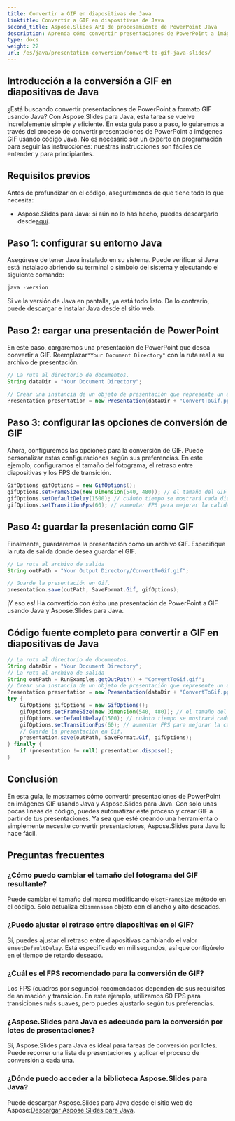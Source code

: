```yaml
---
title: Convertir a GIF en diapositivas de Java
linktitle: Convertir a GIF en diapositivas de Java
second_title: Aspose.Slides API de procesamiento de PowerPoint Java
description: Aprenda cómo convertir presentaciones de PowerPoint a imágenes GIF en Java con Aspose.Slides. Guía sencilla paso a paso para una conversión perfecta.
type: docs
weight: 22
url: /es/java/presentation-conversion/convert-to-gif-java-slides/
---
```


## Introducción a la conversión a GIF en diapositivas de Java

¿Está buscando convertir presentaciones de PowerPoint a formato GIF usando Java? Con Aspose.Slides para Java, esta tarea se vuelve increíblemente simple y eficiente. En esta guía paso a paso, lo guiaremos a través del proceso de convertir presentaciones de PowerPoint a imágenes GIF usando código Java. No es necesario ser un experto en programación para seguir las instrucciones: nuestras instrucciones son fáciles de entender y para principiantes.

## Requisitos previos

Antes de profundizar en el código, asegurémonos de que tiene todo lo que necesita:

-  Aspose.Slides para Java: si aún no lo has hecho, puedes descargarlo desde[aquí](https://releases.aspose.com/slides/java/).

## Paso 1: configurar su entorno Java

Asegúrese de tener Java instalado en su sistema. Puede verificar si Java está instalado abriendo su terminal o símbolo del sistema y ejecutando el siguiente comando:

```java
java -version
```

Si ve la versión de Java en pantalla, ya está todo listo. De lo contrario, puede descargar e instalar Java desde el sitio web.

## Paso 2: cargar una presentación de PowerPoint

 En este paso, cargaremos una presentación de PowerPoint que desea convertir a GIF. Reemplazar`"Your Document Directory"` con la ruta real a su archivo de presentación.

```java
// La ruta al directorio de documentos.
String dataDir = "Your Document Directory";

// Crear una instancia de un objeto de presentación que represente un archivo de presentación
Presentation presentation = new Presentation(dataDir + "ConvertToGif.pptx");
```

## Paso 3: configurar las opciones de conversión de GIF

Ahora, configuremos las opciones para la conversión de GIF. Puede personalizar estas configuraciones según sus preferencias. En este ejemplo, configuramos el tamaño del fotograma, el retraso entre diapositivas y los FPS de transición.

```java
GifOptions gifOptions = new GifOptions();
gifOptions.setFrameSize(new Dimension(540, 480)); // el tamaño del GIF resultante
gifOptions.setDefaultDelay(1500); // cuánto tiempo se mostrará cada diapositiva hasta que se cambie a la siguiente
gifOptions.setTransitionFps(60); // aumentar FPS para mejorar la calidad de la animación de transición
```

## Paso 4: guardar la presentación como GIF

Finalmente, guardaremos la presentación como un archivo GIF. Especifique la ruta de salida donde desea guardar el GIF.

```java
// La ruta al archivo de salida
String outPath = "Your Output Directory/ConvertToGif.gif";

// Guarde la presentación en Gif.
presentation.save(outPath, SaveFormat.Gif, gifOptions);
```

¡Y eso es! Ha convertido con éxito una presentación de PowerPoint a GIF usando Java y Aspose.Slides para Java.

## Código fuente completo para convertir a GIF en diapositivas de Java

```java
// La ruta al directorio de documentos.
String dataDir = "Your Document Directory";
// La ruta al archivo de salida
String outPath = RunExamples.getOutPath() + "ConvertToGif.gif";
// Crear una instancia de un objeto de presentación que represente un archivo de presentación
Presentation presentation = new Presentation(dataDir + "ConvertToGif.pptx");
try {
	GifOptions gifOptions = new GifOptions();
	gifOptions.setFrameSize(new Dimension(540, 480)); // el tamaño del GIF resultante
	gifOptions.setDefaultDelay(1500); // cuánto tiempo se mostrará cada diapositiva hasta que se cambie a la siguiente
	gifOptions.setTransitionFps(60); // aumentar FPS para mejorar la calidad de la animación de transición
	// Guarde la presentación en Gif.
	presentation.save(outPath, SaveFormat.Gif, gifOptions);
} finally {
	if (presentation != null) presentation.dispose();
}
```

## Conclusión

En esta guía, le mostramos cómo convertir presentaciones de PowerPoint en imágenes GIF usando Java y Aspose.Slides para Java. Con solo unas pocas líneas de código, puedes automatizar este proceso y crear GIF a partir de tus presentaciones. Ya sea que esté creando una herramienta o simplemente necesite convertir presentaciones, Aspose.Slides para Java lo hace fácil.

## Preguntas frecuentes

### ¿Cómo puedo cambiar el tamaño del fotograma del GIF resultante?

 Puede cambiar el tamaño del marco modificando el`setFrameSize` método en el código. Solo actualiza el`Dimension` objeto con el ancho y alto deseados.

### ¿Puedo ajustar el retraso entre diapositivas en el GIF?

 Sí, puedes ajustar el retraso entre diapositivas cambiando el valor en`setDefaultDelay`. Está especificado en milisegundos, así que configúrelo en el tiempo de retardo deseado.

### ¿Cuál es el FPS recomendado para la conversión de GIF?

Los FPS (cuadros por segundo) recomendados dependen de sus requisitos de animación y transición. En este ejemplo, utilizamos 60 FPS para transiciones más suaves, pero puedes ajustarlo según tus preferencias.

### ¿Aspose.Slides para Java es adecuado para la conversión por lotes de presentaciones?

Sí, Aspose.Slides para Java es ideal para tareas de conversión por lotes. Puede recorrer una lista de presentaciones y aplicar el proceso de conversión a cada una.

### ¿Dónde puedo acceder a la biblioteca Aspose.Slides para Java?

 Puede descargar Aspose.Slides para Java desde el sitio web de Aspose:[Descargar Aspose.Slides para Java](https://releases.aspose.com/slides/java/).